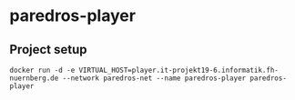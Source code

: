 # paredros-player

## Project setup
```
docker run -d -e VIRTUAL_HOST=player.it-projekt19-6.informatik.fh-nuernberg.de --network paredros-net --name paredros-player paredros-player
```
